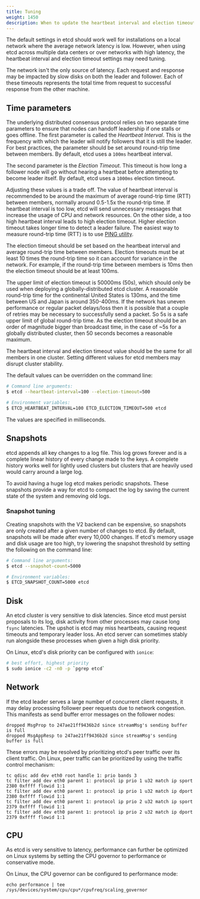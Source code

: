 ```yaml
---
title: Tuning
weight: 1450
description: When to update the heartbeat interval and election timeout settings
---
```


The default settings in etcd should work well for installations on a local network where the average network latency is low. However, when using etcd across multiple data centers or over networks with high latency, the heartbeat interval and election timeout settings may need tuning.

The network isn't the only source of latency. Each request and response may be impacted by slow disks on both the leader and follower. Each of these timeouts represents the total time from request to successful response from the other machine.

## Time parameters

The underlying distributed consensus protocol relies on two separate time parameters to ensure that nodes can handoff leadership if one stalls or goes offline. The first parameter is called the *Heartbeat Interval*. This is the frequency with which the leader will notify followers that it is still the leader.
For best practices, the parameter should be set around round-trip time between members. By default, etcd uses a `100ms` heartbeat interval.

The second parameter is the *Election Timeout*. This timeout is how long a follower node will go without hearing a heartbeat before attempting to become leader itself. By default, etcd uses a `1000ms` election timeout.

Adjusting these values is a trade off. The value of heartbeat interval is recommended to be around the maximum of average round-trip time (RTT) between members, normally around 0.5-1.5x the round-trip time. If heartbeat interval is too low, etcd will send unnecessary messages that increase the usage of CPU and network resources. On the other side, a too high heartbeat interval leads to high election timeout. Higher election timeout takes longer time to detect a leader failure. The easiest way to measure round-trip time (RTT) is to use [PING utility][ping].

The election timeout should be set based on the heartbeat interval and average round-trip time between members. Election timeouts must be at least 10 times the round-trip time so it can account for variance in the network. For example, if the round-trip time between members is 10ms then the election timeout should be at least 100ms.

The upper limit of election timeout is 50000ms (50s), which should only be used when deploying a globally-distributed etcd cluster. A reasonable round-trip time for the continental United States is 130ms, and the time between US and Japan is around 350-400ms. If the network has uneven performance or regular packet delays/loss then it is possible that a couple of retries may be necessary to successfully send a packet. So 5s is a safe upper limit of global round-trip time. As the election timeout should be an order of magnitude bigger than broadcast time, in the case of ~5s for a globally distributed cluster, then 50 seconds becomes a reasonable maximum.

The heartbeat interval and election timeout value should be the same for all members in one cluster. Setting different values for etcd members may disrupt cluster stability.

The default values can be overridden on the command line:

```sh
# Command line arguments:
$ etcd --heartbeat-interval=100 --election-timeout=500

# Environment variables:
$ ETCD_HEARTBEAT_INTERVAL=100 ETCD_ELECTION_TIMEOUT=500 etcd
```

The values are specified in milliseconds.

## Snapshots

etcd appends all key changes to a log file. This log grows forever and is a complete linear history of every change made to the keys. A complete history works well for lightly used clusters but clusters that are heavily used would carry around a large log.

To avoid having a huge log etcd makes periodic snapshots. These snapshots provide a way for etcd to compact the log by saving the current state of the system and removing old logs.

### Snapshot tuning

Creating snapshots with the V2 backend can be expensive, so snapshots are only created after a given number of changes to etcd. By default, snapshots will be made after every 10,000 changes. If etcd's memory usage and disk usage are too high, try lowering the snapshot threshold by setting the following on the command line:

```sh
# Command line arguments:
$ etcd --snapshot-count=5000

# Environment variables:
$ ETCD_SNAPSHOT_COUNT=5000 etcd
```

## Disk

An etcd cluster is very sensitive to disk latencies. Since etcd must persist proposals to its log, disk activity from other processes may cause long `fsync` latencies. The upshot is etcd may miss heartbeats, causing request timeouts and temporary leader loss. An etcd server can sometimes stably run alongside these processes when given a high disk priority.

On Linux, etcd's disk priority can be configured with `ionice`:

```sh
# best effort, highest priority
$ sudo ionice -c2 -n0 -p `pgrep etcd`
```

## Network

If the etcd leader serves a large number of concurrent client requests, it may delay processing follower peer requests due to network congestion. This manifests as send buffer error messages on the follower nodes:

```
dropped MsgProp to 247ae21ff9436b2d since streamMsg's sending buffer is full
dropped MsgAppResp to 247ae21ff9436b2d since streamMsg's sending buffer is full
```

These errors may be resolved by prioritizing etcd's peer traffic over its client traffic. On Linux, peer traffic can be prioritized by using the traffic control mechanism:

```
tc qdisc add dev eth0 root handle 1: prio bands 3
tc filter add dev eth0 parent 1: protocol ip prio 1 u32 match ip sport 2380 0xffff flowid 1:1
tc filter add dev eth0 parent 1: protocol ip prio 1 u32 match ip dport 2380 0xffff flowid 1:1
tc filter add dev eth0 parent 1: protocol ip prio 2 u32 match ip sport 2379 0xffff flowid 1:1
tc filter add dev eth0 parent 1: protocol ip prio 2 u32 match ip dport 2379 0xffff flowid 1:1
```

[ping]: https://en.wikipedia.org/wiki/Ping_(networking_utility)

## CPU

As etcd is very sensitive to latency, performance can further be optimized on Linux systems by setting the CPU governor to performance or conservative mode.

On Linux, the CPU governor can be configured to performance mode:
```
echo performance | tee /sys/devices/system/cpu/cpu*/cpufreq/scaling_governor
```
